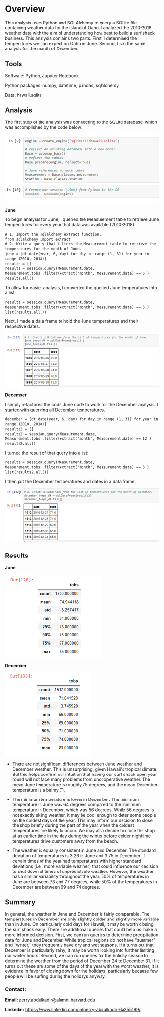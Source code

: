 # Overview
This analysis uses Python and SQLAlchemy to query a SQLite file containing weather data for the island of Oahu. I analyzed the 2010-2018 weather data with the aim of understanding how best to build a surf shack business. This analysis contains two parts. First, I determined the temperatures we can expect on Oahu in June. Second, I ran the same analysis for the month of December. 

## Tools
Software: Python, Jupyter Notebook

Python packages: numpy, datetime, pandas, sqlalchemy

Data: [hawaii.sqlite](https://github.com/perryabdulkadir/surfs_up/blob/main/hawaii.sqlite)

## Analysis

The first step of the analysis was connecting to the SQLite database, which was accomplished by the code below: 

![connecting.PNG](Resources/connecting.PNG) 

**June** 

To begin analysis for June, I queried the Measurement table to retrieve June temperatures for every year that data was available (2010-2018). 

```
# 1. Import the sqlalchemy extract function.
from sqlalchemy import extract
# 2. Write a query that filters the Measurement table to retrieve the temperatures for the month of June. 
june = [dt.date(year, 6, day) for day in range (1, 31) for year in range (2010, 2018)]
results = []
results = session.query(Measurement.date, Measurement.tobs).filter(extract('month', Measurement.date) == 6 )
results.all()
```
To allow for easier analysis, I converted the queried June temperatures into a list. 
```
results = session.query(Measurement.date, Measurement.tobs).filter(extract('month', Measurement.date) == 6 )
list(results.all())
```
Next, I made a data frame to hold the June temperatures and their respective dates. 

![june_df.PNG](Resources/june_df.PNG) 

**December**

I simply refactored the code June code to work for the December analysis. I started with querying all December temperatures. 

```
december = [dt.date(year, 6, day) for day in range (1, 31) for year in range (2010, 2018)]
results2 = []
results2 = session.query(Measurement.date, Measurement.tobs).filter(extract('month', Measurement.date) == 12 )
results2.all()
```
I turned the result of that query into a list: 
```
results = session.query(Measurement.date, Measurement.tobs).filter(extract('month', Measurement.date) == 6 )
list(results2.all())
```
I then put the December temperatures and dates in a data frame. 

![december_df.PNG](Resources/december_df.PNG) 

## Results

**June**

![june_summary.PNG](Resources/june_summary.PNG) 

**December**

![december_summary.PNG](Resources/december_summary.PNG) 

* There are not significant differences between June weather and December weather. 
This is unsurprising, given Hawaii's tropical climate. But this helps confirm our intuition that having our surf shack open year round will not face many problems from uncooperative weather. The mean June temperature is roughly 75 degrees, and the mean December temperature is a balmy 71. 

* The minimum temperature is lower in December. 
The minimum temperature in June was 64 degrees compared to the minimum temperature in December, which was 56 degrees. While 56 degrees is not exactly skiing weather, it may be cool enough to deter some people on the coldest days of the year. This may inform our decision to close the shop briefly during the part of the year when the coldest temperatures are likely to occur. We may also decide to close the shop at an earlier time in the day during the winter before colder nighttime temperatures drive customers away from the beach. 

* The weather is equally consistent in June and December. 
The standard deviation of temperatures is 3.26 in June and 3.75 in December. If certain times of the year had temperatures with higher standard deviations (i.e., more variable weather) that could influence our decision to shut down at times of unpredictable weather. However, the weather has a similar variability throughout the year. 50% of temperatures in June are between 73 and 77 degrees, while 50% of the temperatures in December are between 69 and 74 degrees. 


## Summary

In general, the weather in June and December is fairly comparable. The temperatures in December are only slightly colder and slightly more variable than in June. On particularly cold days for Hawaii, it may be worth closing the surf shack early. There are additional queries that could help us make a more informed decision. First, we can run queries to determine precipitation data for June and December. While tropical regions do not have "summer" and "winter," they frequently have dry and wet seasons. If it turns out that December is particularly rainy, it may be worth looking into further limiting our winter hours. Second, we can run queries for the holiday season to determine the weather from the period of December 24 to December 31. If it turns out these are some of the days of the year with the worst weather, it is evidence in favor of closing down for the holidays, particularly because few people will be surfing during the holidays anyway.



### **Contact:**

**Email:** perry.abdulkadir@alumni.harvard.edu

**Linkedin:** https://www.linkedin.com/in/perry-abdulkadir-6a255199/

